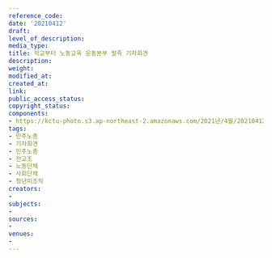 ```yaml
---
reference_code: 
date: '20210412'
draft: 
level_of_description: 
media_type: 
title: 학교부터 노동교육 운동본부 발족 기자회견
description: 
weight: 
modified_at: 
created_at: 
link: 
public_access_status: 
copyright_status: 
components:
- https://kctu-photo.s3.ap-northeast-2.amazonaws.com/2021년/4월/20210412-학교부터+노동교육+운동본부+발족+기자회견_민주노총_기자회견_민주노총_전교조_노동단체_사회단체_청년미조직/_1DX0135.jpg
tags:
- 민주노총
- 기자회견
- 민주노총
- 전교조
- 노동단체
- 사회단체
- 청년미조직
creators:
- 
subjects:
- 
sources:
- 
venues:
- 
---
```

